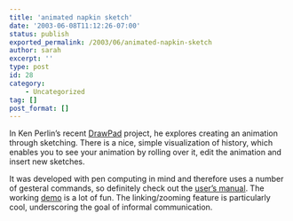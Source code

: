 ```yaml
---
title: 'animated napkin sketch'
date: '2003-06-08T11:12:26-07:00'
status: publish
exported_permalink: /2003/06/animated-napkin-sketch
author: sarah
excerpt: ''
type: post
id: 28
category:
    - Uncategorized
tag: []
post_format: []
---
```

In Ken Perlin’s recent [DrawPad](http://www.mrl.nyu.edu/~perlin/draw/) project, he explores creating an animation through sketching. There is a nice, simple visualization of history, which enables you to see your animation by rolling over it, edit the animation and insert new sketches.

It was developed with pen computing in mind and therefore uses a number of gesteral commands, so definitely check out the [user’s manual](http://www.mrl.nyu.edu/~perlin/draw/manual.html). The working [demo](http://www.mrl.nyu.edu/~perlin/draw/demo.html) is a lot of fun. The linking/zooming feature is particularly cool, underscoring the goal of informal communication.
